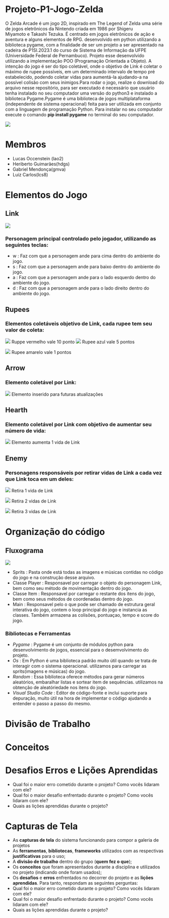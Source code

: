 # Projeto-P1-Jogo-Zelda
O Zelda Arcade é um jogo 2D, inspirado em The Legend of Zelda uma série de jogos eletrônicos da Nintendo criada em 1986 por Shigeru Miyamoto e Takashi Tezuka. É centrado em jogos eletrônicos de ação e aventura e alguns elementos de RPG. desenvolvido em python utilizando a biblioteca pygame, com a finalidade de ser um projeto a ser apresentado na cadeira de P1SI.2023.1 do curso de Sistema de Informação da UFPE (Universidade Federal de Pernambuco). Projeto esse desenvolvido utilizando a implementação POO (Programação Orientada a Objeto). A intenção do jogo é ser do tipo coletável, onde o objetivo de Link é coletar o máximo de rupee possíveis, em um determinado intervalo de tempo pré estabelecido, podendo coletar vidas para aumentá-la ajudando-a na possível colisão com seus inimigos.Para rodar o jogo, realize o download do arquivo nesse repositório, para ser executado é necessário que usuário tenha instalado no seu computador uma versão do python3 e instalado a biblioteca Pygame.Pygame é uma biblioteca de jogos multiplataforma (independente de sistema operacional) feita para ser utilizada em conjunto com a linguagem de programação Python. Para instalar no seu computador execute o comando **pip install pygame** no terminal do seu computador.


![](https://github.com/lcs8/Projeto-P1-Jogo-Zelda/blob/main/sprits/Link1.jpg)
# Membros
- Lucas Occenstein (lao2)
- Heriberto Guimarães(hdgs)
- Gabriel Mendonça(gmva)
- Luiz Carlos(lcs8)

# Elementos do Jogo
## Link
![](https://github.com/lcs8/Projeto-P1-Jogo-Zelda/blob/main/sprits/Link.png)
### Personagem principal controlado pelo jogador, utilizando as seguintes teclas:
- w : Faz com que a personagem ande para cima dentro do ambiente do jogo.
- s : Faz com que a personagem ande para baixo dentro do ambiente do jogo.
- a : Faz com que a personagem ande para o lado esquerdo dentro do ambiente do jogo.
- d : Faz com que a personagem ande para o lado direito dentro do ambiente do jogo.
## Rupees
### Elementos coletáveis objetivo de Link, cada rupee tem seu valor de coleta:
![](https://github.com/lcs8/Projeto-P1-Jogo-Zelda/blob/main/sprits/red_rupee.png) Ruppe vermelho vale 10 ponto
![](https://github.com/lcs8/Projeto-P1-Jogo-Zelda/blob/main/sprits/blue_rupee.png) Rupee azul vale 5 pontos

![](https://github.com/lcs8/Projeto-P1-Jogo-Zelda/blob/main/sprits/yellow_rupee.png) Rupee amarelo vale 1 pontos
## Arrow
### Elemento coletável por Link:
![](https://github.com/lcs8/Projeto-P1-Jogo-Zelda/blob/main/sprits/Arrow.png) Elemento inserido para futuras atualizações
## Hearth
### Elemento coletável por Link com objetivo de aumentar seu número de vida:
![](https://github.com/lcs8/Projeto-P1-Jogo-Zelda/blob/main/sprits/Hearth.png) Elemento aumenta 1 vida de Link
## Enemy
### Personagens responsáveis por retirar vidas de Link a cada vez que Link toca em um deles:
![](https://github.com/lcs8/Projeto-P1-Jogo-Zelda/blob/main/sprits/enemy1.png) Retira 1 vida de Link

![](https://github.com/lcs8/Projeto-P1-Jogo-Zelda/blob/main/sprits/enemy2.png) Retira 2 vidas de Link

![](https://github.com/lcs8/Projeto-P1-Jogo-Zelda/blob/main/sprits/enemy3.png) Retira 3 vidas de Link
# Organização do código
## Fluxograma
![](https://github.com/lcs8/Projeto-P1-Jogo-Zelda/blob/main/sprits/Fluxograma_page-0001.jpg)
- Sprits : Pasta onde está todas as imagens e mùsicas contidas no código do jogo e na construção desse arquivo.
- Classe Player : Responsavel por carregar o objeto do personagem Link, bem como seu método de movimentação dentro do jogo.
- Classe Item : Responsavel por carregar o restante dos itens do jogo, bem como seus métodos de coordenadas dentro do jogo.
- Main : Responsavel pelo o que pode ser chamado de estrutura geral interativa do jogo, contem o loop principal do jogo e instancia as classes. Também armazena as colisões, pontuaçao, tempo e score do jogo.
### Bibliotecas e Ferramentas
- *Pygame* : Pygame é um conjunto de módulos python para desenvolvimento de jogos, essencial para o desemvolvimento do projeto.
- *Os* : Em Python é uma biblioteca padrão muito útil quando se trata de interagir com o sistema operacional. utilizamos para carregar as sprits(imagens e músicas) do jogo.
- *Random* : Essa biblioteca oferece métodos para gerar números aleatórios, embaralhar listas e sortear item de sequências. utilizamos na obtenção de aleatóriedade nos itens do jogo.
- *Visual Studio Code* : Editor de código-fonte e inclui suporte para depuração, muito útil na hora de implementar o código ajudando a entender o passo a passo do mesmo.
# Divisão de Trabalho
# Conceitos
# Desafios Erros e Lições Aprendidas
- Qual foi o maior erro cometido durante o projeto? Como vocês lidaram com ele?
- Qual foi o maior desafio enfrentado durante o projeto? Como vocês lidaram com ele?
- Quais as lições aprendidas durante o projeto?
# Capturas de Tela

- As **capturas de tela** do sistema funcionando para compor a galeria de projetos
- As **ferramentas**, **bibliotecas**, **frameworks** utilizados com as respectivas **justificativas** para o uso;
- A **divisão de trabalho** dentro do grupo (**quem fez o que**);
- Os **conceitos** que foram apresentados durante a disciplina e utilizados no projeto (indicando onde foram usados);
- Os **desafios** e **erros** enfrentados no decorrer do projeto e as **lições aprendidas**. Para tanto, respondam as seguintes perguntas:
- Qual foi o maior erro cometido durante o projeto? Como vocês lidaram com ele?
- Qual foi o maior desafio enfrentado durante o projeto? Como vocês lidaram com ele?
- Quais as lições aprendidas durante o projeto?
